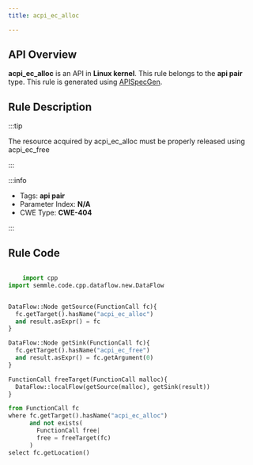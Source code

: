 ```yaml
---
title: acpi_ec_alloc

---
```



## API Overview
**acpi_ec_alloc** is an API in **Linux kernel**. This rule belongs to the **api pair** type. This rule is generated using [APISpecGen](../../tools/APISpecGen).
## Rule Description

:::tip

The resource acquired by acpi_ec_alloc must be properly released using acpi_ec_free

:::

:::info

- Tags: **api pair**
- Parameter Index: **N/A**
- CWE Type: **CWE-404**

:::

## Rule Code
```python

    import cpp
import semmle.code.cpp.dataflow.new.DataFlow


DataFlow::Node getSource(FunctionCall fc){
  fc.getTarget().hasName("acpi_ec_alloc")
  and result.asExpr() = fc
}

DataFlow::Node getSink(FunctionCall fc){
  fc.getTarget().hasName("acpi_ec_free")
  and result.asExpr() = fc.getArgument(0)
}

FunctionCall freeTarget(FunctionCall malloc){
  DataFlow::localFlow(getSource(malloc), getSink(result))
}

from FunctionCall fc
where fc.getTarget().hasName("acpi_ec_alloc")
      and not exists(
        FunctionCall free| 
        free = freeTarget(fc)
      )
select fc.getLocation()

    
```